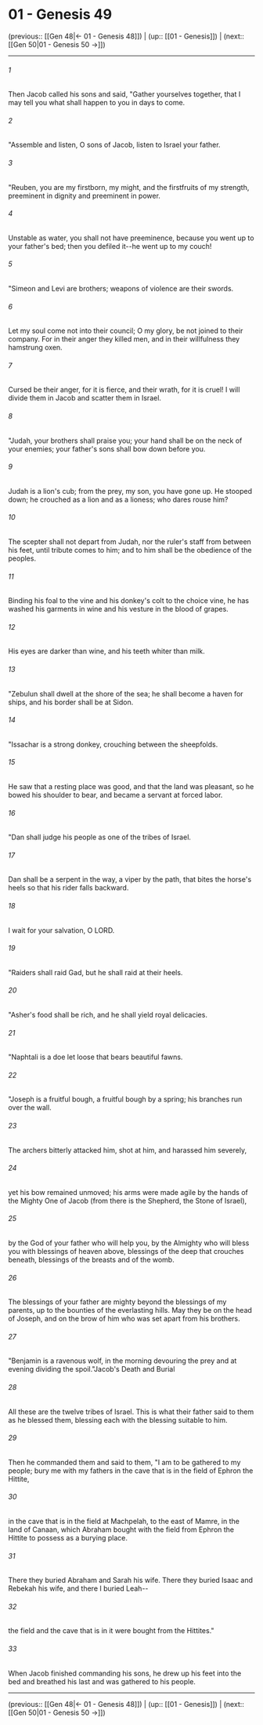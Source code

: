 # 01 - Genesis 49

(previous:: [[Gen 48|← 01 - Genesis 48]]) | (up:: [[01 - Genesis]]) | (next:: [[Gen 50|01 - Genesis 50 →]])

***


###### 1 
Then Jacob called his sons and said, "Gather yourselves together, that I may tell you what shall happen to you in days to come. 

###### 2 
"Assemble and listen, O sons of Jacob, listen to Israel your father. 

###### 3 
"Reuben, you are my firstborn, my might, and the firstfruits of my strength, preeminent in dignity and preeminent in power. 

###### 4 
Unstable as water, you shall not have preeminence, because you went up to your father's bed; then you defiled it--he went up to my couch! 

###### 5 
"Simeon and Levi are brothers; weapons of violence are their swords. 

###### 6 
Let my soul come not into their council; O my glory, be not joined to their company. For in their anger they killed men, and in their willfulness they hamstrung oxen. 

###### 7 
Cursed be their anger, for it is fierce, and their wrath, for it is cruel! I will divide them in Jacob and scatter them in Israel. 

###### 8 
"Judah, your brothers shall praise you; your hand shall be on the neck of your enemies; your father's sons shall bow down before you. 

###### 9 
Judah is a lion's cub; from the prey, my son, you have gone up. He stooped down; he crouched as a lion and as a lioness; who dares rouse him? 

###### 10 
The scepter shall not depart from Judah, nor the ruler's staff from between his feet, until tribute comes to him; and to him shall be the obedience of the peoples. 

###### 11 
Binding his foal to the vine and his donkey's colt to the choice vine, he has washed his garments in wine and his vesture in the blood of grapes. 

###### 12 
His eyes are darker than wine, and his teeth whiter than milk. 

###### 13 
"Zebulun shall dwell at the shore of the sea; he shall become a haven for ships, and his border shall be at Sidon. 

###### 14 
"Issachar is a strong donkey, crouching between the sheepfolds. 

###### 15 
He saw that a resting place was good, and that the land was pleasant, so he bowed his shoulder to bear, and became a servant at forced labor. 

###### 16 
"Dan shall judge his people as one of the tribes of Israel. 

###### 17 
Dan shall be a serpent in the way, a viper by the path, that bites the horse's heels so that his rider falls backward. 

###### 18 
I wait for your salvation, O LORD. 

###### 19 
"Raiders shall raid Gad, but he shall raid at their heels. 

###### 20 
"Asher's food shall be rich, and he shall yield royal delicacies. 

###### 21 
"Naphtali is a doe let loose that bears beautiful fawns. 

###### 22 
"Joseph is a fruitful bough, a fruitful bough by a spring; his branches run over the wall. 

###### 23 
The archers bitterly attacked him, shot at him, and harassed him severely, 

###### 24 
yet his bow remained unmoved; his arms were made agile by the hands of the Mighty One of Jacob (from there is the Shepherd, the Stone of Israel), 

###### 25 
by the God of your father who will help you, by the Almighty who will bless you with blessings of heaven above, blessings of the deep that crouches beneath, blessings of the breasts and of the womb. 

###### 26 
The blessings of your father are mighty beyond the blessings of my parents, up to the bounties of the everlasting hills. May they be on the head of Joseph, and on the brow of him who was set apart from his brothers. 

###### 27 
"Benjamin is a ravenous wolf, in the morning devouring the prey and at evening dividing the spoil."Jacob's Death and Burial 

###### 28 
All these are the twelve tribes of Israel. This is what their father said to them as he blessed them, blessing each with the blessing suitable to him. 

###### 29 
Then he commanded them and said to them, "I am to be gathered to my people; bury me with my fathers in the cave that is in the field of Ephron the Hittite, 

###### 30 
in the cave that is in the field at Machpelah, to the east of Mamre, in the land of Canaan, which Abraham bought with the field from Ephron the Hittite to possess as a burying place. 

###### 31 
There they buried Abraham and Sarah his wife. There they buried Isaac and Rebekah his wife, and there I buried Leah-- 

###### 32 
the field and the cave that is in it were bought from the Hittites." 

###### 33 
When Jacob finished commanding his sons, he drew up his feet into the bed and breathed his last and was gathered to his people.

***

(previous:: [[Gen 48|← 01 - Genesis 48]]) | (up:: [[01 - Genesis]]) | (next:: [[Gen 50|01 - Genesis 50 →]])
